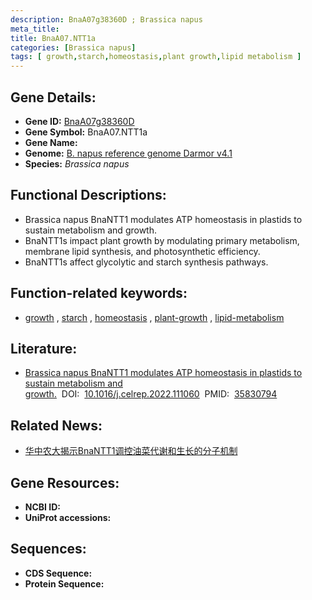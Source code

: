 ```yaml
---
description: BnaA07g38360D ; Brassica napus
meta_title:
title: BnaA07.NTT1a
categories: [Brassica napus]
tags: [ growth,starch,homeostasis,plant growth,lipid metabolism ]
---
```


## Gene Details:
- **Gene ID:**	[BnaA07g38360D]()
- **Gene Symbol:** BnaA07.NTT1a
- **Gene Name:** 
- **Genome:** [B. napus reference genome Darmor v4.1]()
- **Species:** *Brassica napus*

## Functional Descriptions:
   - Brassica napus BnaNTT1 modulates ATP homeostasis in plastids to sustain metabolism and growth.
   - BnaNTT1s impact plant growth by modulating primary metabolism, membrane lipid synthesis, and photosynthetic efficiency.
   - BnaNTT1s affect glycolytic and starch synthesis pathways.

## Function-related keywords:
   - [growth](/tags/growth/)&nbsp;,&nbsp;[starch](/tags/starch/)&nbsp;,&nbsp;[homeostasis](/tags/homeostasis/)&nbsp;,&nbsp;[plant-growth](/tags/plant-growth/)&nbsp;,&nbsp;[lipid-metabolism](/tags/lipid-metabolism/)

## Literature:
   - [Brassica napus BnaNTT1 modulates ATP homeostasis in plastids to sustain metabolism and growth.]( https://www.cell.com/cell-reports/fulltext/S2211-1247(22)00858-0?_returnURL=https%3A%2F%2Flinkinghub.elsevier.com%2Fretrieve%2Fpii%2FS2211124722008580%3Fshowall%3Dtrue)&nbsp;&nbsp;DOI:&nbsp;&nbsp;[10.1016/j.celrep.2022.111060](https://www.cell.com/cell-reports/fulltext/S2211-1247(22)00858-0?_returnURL=https%3A%2F%2Flinkinghub.elsevier.com%2Fretrieve%2Fpii%2FS2211124722008580%3Fshowall%3Dtrue)&nbsp;&nbsp;PMID:&nbsp;&nbsp;[35830794](https://pubmed.ncbi.nlm.nih.gov/35830794/)

## Related News:
   - [华中农大揭示BnaNTT1调控油菜代谢和生长的分子机制](https://mp.weixin.qq.com/s?__biz=MzIyOTY2NDYyNQ==&mid=2247546646&idx=2&sn=15cc15361f4cfda2ddd5bd6484574fd5&chksm=e8bd4508dfcacc1e21c704de3c847f95eba5a75f453575d3225341f6e4f2fbe3295fb2d308da&scene=27#wechat_redirect)

## Gene Resources:
- **NCBI ID:**  [](https://www.ncbi.nlm.nih.gov/gene/?term=)
- **UniProt accessions:** [](https://www.uniprot.org/uniprotkb//entry)



## Sequences:
- **CDS Sequence:**
- **Protein Sequence:**
